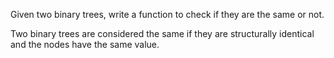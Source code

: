 Given two binary trees, write a function to check if they are the same or not.

Two binary trees are considered the same if they are structurally identical and the nodes have the same value.
